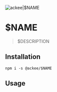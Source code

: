 ![ackee|$NAME](https://img.ack.ee/ackee/image/github/js)

# $NAME

> $DESCRIPTION

## Installation

`npm i -s @ackee/$NAME`

## Usage

